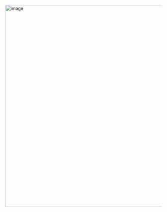 <img width="649" alt="image" src="https://github.com/harshita-kaushik2/DSA/assets/112249538/99dc2256-942f-40e3-9380-e7fcd6875116">
